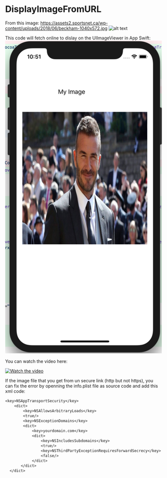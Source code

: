 # DisplayImageFromURL



From this image:
https://assets2.sportsnet.ca/wp-content/uploads/2018/06/beckham-1040x572.jpg
![alt text](https://assets2.sportsnet.ca/wp-content/uploads/2018/06/beckham-1040x572.jpg)

This code will fetch online to dislay on the UIImageViewer in App Swift:
![alt text](https://github.com/taminhtu/DisplayImageFromURL/blob/master/Screen%20Shot%202018-09-05%20at%2022.51.43.png)


You can watch the video here:

[![Watch the video](https://raw.github.com/GabLeRoux/WebMole/master/ressources/WebMole_Youtube_Video.png)](https://www.youtube.com/watch?v=4m66M7KJuX4&t=416s)


If the image file that you get from un secure link (http but not https), you can fix the error by openning the info.plist file as source code and add this xml code: 
```
<key>NSAppTransportSecurity</key>
    <dict>
        <key>NSAllowsArbitraryLoads</key>
        <true/>
        <key>NSExceptionDomains</key>
        <dict>
            <key>yourdomain.com</key>
            <dict>
                <key>NSIncludesSubdomains</key>
                <true/>
                <key>NSThirdPartyExceptionRequiresForwardSecrecy</key>
                <false/>
            </dict>
       </dict>
  </dict>
```
